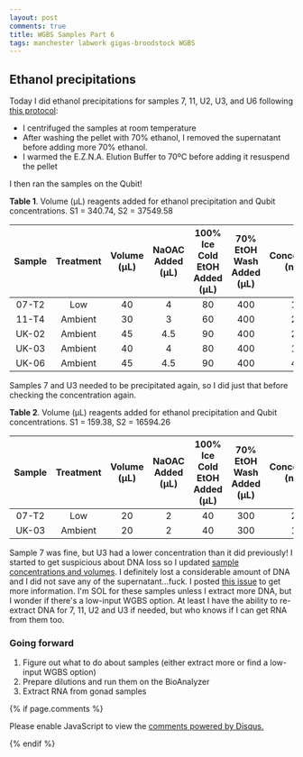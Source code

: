 ```yaml
---
layout: post
comments: true
title: WGBS Samples Part 6
tags: manchester labwork gigas-broodstock WGBS
---
```


## Ethanol precipitations

Today I did ethanol precipitations for samples 7, 11, U2, U3, and U6 following [this protocol](https://github.com/RobertsLab/resources/blob/master/protocols/ethanol_precipitation_DNA.md):

- I centrifuged the samples at room temperature
- After washing the pellet with 70% ethanol, I removed the supernatant before adding more 70% ethanol.
- I warmed the E.Z.N.A. Elution Buffer to 70ºC before adding it resuspend the pellet

I then ran the samples on the Qubit!

**Table 1**. Volume (µL) reagents added for ethanol precipitation and Qubit concentrations. S1 = 340.74, S2 = 37549.58

| **Sample** | **Treatment** | **Volume (µL)** | **NaOAC Added (µL)** | **100% Ice Cold EtOH Added (µL)** | **70% EtOH Wash Added (µL)** | **Concentration (ng/µL)** |
|:----------:|:-------------:|:---------------:|:--------------------:|:---------------------------------:|:----------------------------:|:-------------------------:|
|    07-T2   |      Low      |        40       |           4          |                 80                |              400             |            18.5           |
|    11-T4   |    Ambient    |        30       |           3          |                 60                |              400             |            20.4           |
|    UK-02   |    Ambient    |        45       |          4.5         |                 90                |              400             |            21.0           |
|    UK-03   |    Ambient    |        40       |           4          |                 80                |              400             |            14.2           |
|    UK-06   |    Ambient    |        45       |          4.5         |                 90                |              400             |            47.0           |

Samples 7 and U3 needed to be precipitated again, so I did just that before checking the concentration again. 

**Table 2**. Volume (µL) reagents added for ethanol precipitation and Qubit concentrations. S1 = 159.38, S2 = 16594.26

| **Sample** | **Treatment** | **Volume (µL)** | **NaOAC Added (µL)** | **100% Ice Cold EtOH Added (µL)** | **70% EtOH Wash Added (µL)** | **Concentration (ng/µL)** |
|:----------:|:-------------:|:---------------:|:--------------------:|:---------------------------------:|:----------------------------:|:-------------------------:|
|    07-T2   |      Low      |        20       |           2          |                 40                |              300             |            22.4           |
|    UK-03   |    Ambient    |        20       |           2          |                 40                |              300             |            11.4           |

Sample 7 was fine, but U3 had a lower concentration than it did previously! I started to get suspicious about DNA loss so I updated [sample concentrations and volumes](https://github.com/RobertsLab/project-oyster-oa/blob/master/data/Manchester/2018-10-09-Broodstock-DNA-Extractions/2018-10-09-DNA-Extraction-Results.csv). I definitely lost a considerable amount of DNA and I did not save any of the supernatant...fuck. I posted [this issue]() to get more information. I'm SOL for these samples unless I extract more DNA, but I wonder if there's a low-input WGBS option. At least I have the ability to re-extract DNA for 7, 11, U2 and U3 if needed, but who knows if I can get RNA from them too.

### Going forward

1. Figure out what to do about samples (either extract more or find a low-input WGBS option)
2. Prepare dilutions and run them on the BioAnalyzer
3. Extract RNA from gonad samples

{% if page.comments %}

<div id="disqus_thread"></div>
<script>

/**
*  RECOMMENDED CONFIGURATION VARIABLES: EDIT AND UNCOMMENT THE SECTION BELOW TO INSERT DYNAMIC VALUES FROM YOUR PLATFORM OR CMS.
*  LEARN WHY DEFINING THESE VARIABLES IS IMPORTANT: https://disqus.com/admin/universalcode/#configuration-variables*/
/*
var disqus_config = function () {
this.page.url = PAGE_URL;  // Replace PAGE_URL with your page's canonical URL variable
this.page.identifier = PAGE_IDENTIFIER; // Replace PAGE_IDENTIFIER with your page's unique identifier variable
};
*/
(function() { // DON'T EDIT BELOW THIS LINE
var d = document, s = d.createElement('script');
s.src = 'https://the-responsible-grad-student.disqus.com/embed.js';
s.setAttribute('data-timestamp', +new Date());
(d.head || d.body).appendChild(s);
})();
</script>
<noscript>Please enable JavaScript to view the <a href="https://disqus.com/?ref_noscript">comments powered by Disqus.</a></noscript>

{% endif %}

<script id="dsq-count-scr" src="//the-responsible-grad-student.disqus.com/count.js" async></script>
